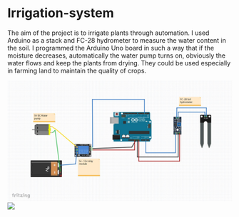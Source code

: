 # Irrigation-system
The aim of the project is to irrigate  plants through  automation. I used Arduino as a stack and FC-28 hydrometer to measure the water content in the soil. I programmed the Arduino Uno board in such a way that if the moisture decreases, automatically the water pump turns on, obviously the water flows and keep the plants from drying.
 They could be used especially in farming land to maintain the quality of crops.
 
 ![](Connections.jpg)
 ![](image.jpg)
 
 
